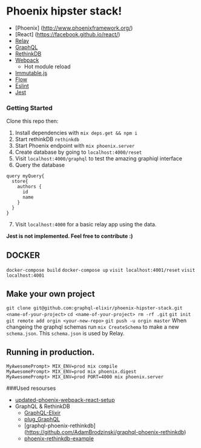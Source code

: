 # Phoenix hipster stack!
* [Phoenix] (http://www.phoenixframework.org/)
* [React] (https://facebook.github.io/react/)
* [Relay](https://facebook.github.io/relay/)
* [GraphQL](https://github.com/facebook/graphql)
* [RethinkDB](https://www.rethinkdb.com/)
* [Webpack](https://webpack.github.io/)
  * Hot module reload
* [Immutable.js](https://facebook.github.io/immutable-js/)
* [Flow](http://flowtype.org/)
* [Eslint](http://eslint.org/)
* [Jest](https://facebook.github.io/jest/)

### Getting Started

Clone this repo then:

1. Install dependencies with `mix deps.get && npm i`
2. Start rethinkDB `rethinkdb`
3. Start Phoenix endpoint with `mix phoenix.server`
4. Create database by going to `localhost:4000/reset`
5. Visit `localhost:4000/graphql` to test the amazing graphiql interface
6. Query the database
  ```
  query myQuery{
    store{
      authors {
        id
        name
      }
    }
  }
  
  ```
7. Visit `localhost:4000` for a basic relay app using the data.

**Jest is not implemented. Feel free to contribute :)**

## DOCKER 
`docker-compose build`
`docker-compose up`
`visit localhost:4001/reset`
`visit localhost:4001`

## Make your own project
`git clone git@github.com:graphql-elixir/phoenix-hipster-stack.git <name-of-your-project>`
`cd <name-of-your-project> rm -rf .git`
`git init`
`git remote add orgin <your-new-repo>`
`git push -u orgin master`
When changeing the graphql schemas run 
`mix CreateSchema` to make a new `schema.json`. 
This `schema.json` is used by Relay.


## Running in production.
```
MyAwesomePrompt> MIX_ENV=prod mix compile
MyAwesomePrompt> MIX_ENV=prod mix phoenix.digest
MyAwesomePrompt> MIX_ENV=prod PORT=4000 mix phoenix.server
```


###Used resourses
* [updated-phoenix-webpack-react-setup](http://mikker.github.io/2016/02/04/updated-phoenix-webpack-react-setup.html)
* GraphQL & RethinkDB
  * [GraphQL-Elixir](https://github.com/joshprice/graphql-elixir)
  * [plug_GraphQL](https://github.com/joshprice/plug_graphql)
  * [graphql-phoenix-rethinkdb] (https://github.com/AdamBrodzinski/graphql-phoenix-rethinkdb)
  * [phoenix-rethinkdb-example](https://github.com/AdamBrodzinski/phoenix-rethinkdb-example)

